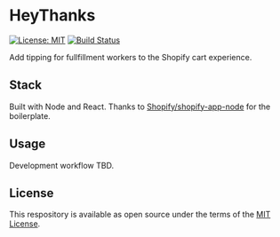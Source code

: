 # HeyThanks

[![License: MIT](https://img.shields.io/badge/License-MIT-green.svg)](LICENSE.md)
[![Build Status](https://travis-ci.com/shanejearley/heythanks.svg?branch=master)](https://travis-ci.com/shanejearley/heythanks)

Add tipping for fullfillment workers to the Shopify cart experience.

## Stack

Built with Node and React. Thanks to [Shopify/shopify-app-node](https://github.com/Shopify/shopify-app-node) for the boilerplate.

## Usage

Development workflow TBD.

## License

This respository is available as open source under the terms of the [MIT License](https://opensource.org/licenses/MIT).
